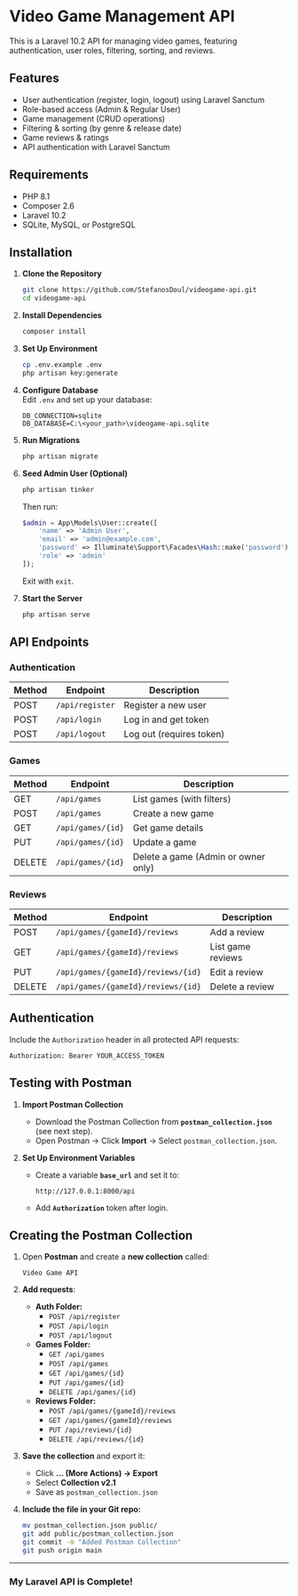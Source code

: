 # Video Game Management API

This is a Laravel 10.2 API for managing video games, featuring authentication, user roles, filtering, sorting, and reviews.

## Features
- User authentication (register, login, logout) using Laravel Sanctum
- Role-based access (Admin & Regular User)
- Game management (CRUD operations)
- Filtering & sorting (by genre & release date)
- Game reviews & ratings
- API authentication with Laravel Sanctum

## Requirements
- PHP 8.1
- Composer 2.6
- Laravel 10.2
- SQLite, MySQL, or PostgreSQL

## Installation

1. **Clone the Repository**
   ```sh
   git clone https://github.com/StefanosDoul/videogame-api.git
   cd videogame-api
   ```

2. **Install Dependencies**
   ```sh
   composer install
   ```

3. **Set Up Environment**
   ```sh
   cp .env.example .env
   php artisan key:generate
   ```

4. **Configure Database**  
   Edit `.env` and set up your database:
   ```
   DB_CONNECTION=sqlite
   DB_DATABASE=C:\<your_path>\videogame-api.sqlite
   ```

5. **Run Migrations**
   ```sh
   php artisan migrate
   ```

6. **Seed Admin User (Optional)**
   ```sh
   php artisan tinker
   ```
   Then run:
   ```php
   $admin = App\Models\User::create([
       'name' => 'Admin User',
       'email' => 'admin@example.com',
       'password' => Illuminate\Support\Facades\Hash::make('password'),
       'role' => 'admin'
   ]);
   ```
   Exit with `exit`.

7. **Start the Server**
   ```sh
   php artisan serve
   ```

## API Endpoints

### Authentication
| Method | Endpoint        | Description |
|--------|-----------------|-------------|
| POST   | `/api/register` | Register a new user |
| POST   | `/api/login`    | Log in and get token |
| POST   | `/api/logout`   | Log out (requires token) |

### Games
| Method | Endpoint          | Description |
|--------|-------------------|-------------|
| GET    | `/api/games`      | List games (with filters) |
| POST   | `/api/games`      | Create a new game |
| GET    | `/api/games/{id}` | Get game details |
| PUT    | `/api/games/{id}` | Update a game |
| DELETE | `/api/games/{id}` | Delete a game (Admin or owner only) |

### Reviews
| Method | Endpoint                           | Description |
|--------|------------------------------------|-------------|
| POST   | `/api/games/{gameId}/reviews`      | Add a review |
| GET    | `/api/games/{gameId}/reviews`      | List game reviews |
| PUT    | `/api/games/{gameId}/reviews/{id}` | Edit a review |
| DELETE | `/api/games/{gameId}/reviews/{id}` | Delete a review |

## Authentication
Include the `Authorization` header in all protected API requests:
```
Authorization: Bearer YOUR_ACCESS_TOKEN
```

## Testing with Postman

1. **Import Postman Collection**  
   - Download the Postman Collection from **`postman_collection.json`** (see next step).
   - Open Postman → Click **Import** → Select `postman_collection.json`.

2. **Set Up Environment Variables**  
   - Create a variable **`base_url`** and set it to:
     ```
     http://127.0.0.1:8000/api
     ```
   - Add **`Authorization`** token after login.

## Creating the Postman Collection

1. Open **Postman** and create a **new collection** called:
   ```
   Video Game API
   ```

2. **Add requests**:
   - **Auth Folder:**
     - `POST /api/register`
     - `POST /api/login`
     - `POST /api/logout`
   - **Games Folder:**
     - `GET /api/games`
     - `POST /api/games`
     - `GET /api/games/{id}`
     - `PUT /api/games/{id}`
     - `DELETE /api/games/{id}`
   - **Reviews Folder:**
     - `POST /api/games/{gameId}/reviews`
     - `GET /api/games/{gameId}/reviews`
     - `PUT /api/reviews/{id}`
     - `DELETE /api/reviews/{id}`

3. **Save the collection** and export it:  
   - Click **... (More Actions) → Export**  
   - Select **Collection v2.1**  
   - Save as `postman_collection.json`

4. **Include the file in your Git repo:**
   ```sh
   mv postman_collection.json public/
   git add public/postman_collection.json
   git commit -m "Added Postman Collection"
   git push origin main
   ```

---
### **My Laravel API is Complete!**

